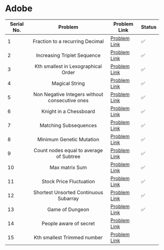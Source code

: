 # Adobe

| Serial No. | Problem | Problem Link | Status |
| ---------- |:-------:| ------------ | ------ |
| 1 | Fraction to a recurring Decimal | [Problem Link](https://leetcode.com/problems/fraction-to-recurring-decimal/) | ✅ |
| 2 | Increasing Triplet Sequence | [Problem Link](https://leetcode.com/problems/increasing-triplet-subsequence/) | ✅ |
| 3 | Kth smallest in Lexographical Order | [Problem Link](https://leetcode.com/problems/k-th-smallest-in-lexicographical-order/) | ✅ |
| 4 | Magical String | [Problem Link](https://leetcode.com/problems/magical-string/) | ✅ |
| 5 | Non Negative Integers without consecutive ones | [Problem Link](https://leetcode.com/problems/non-negative-integers-without-consecutive-ones/) | ✅ |
| 6 | Knight in a Chessboard | [Problem Link](https://leetcode.com/problems/knight-probability-in-chessboard/) | ✅ |
| 7 | Matching Subsequences | [Problem Link](https://leetcode.com/problems/number-of-matching-subsequences/) | ✅ |
| 8 | Minimum Genetic Mutation | [Problem Link](https://leetcode.com/problems/minimum-genetic-mutation/) | ✅ |
| 9 | Count  nodes equal to average of Subtree | [Problem Link](https://leetcode.com/problems/count-nodes-equal-to-average-of-subtree/) | ✅ |
| 10 | Max matrix Sum | [Problem Link](https://leetcode.com/problems/maximum-matrix-sum/) | ✅ |
| 11 | Stock Price Fluctuation | [Problem Link](https://leetcode.com/problems/stock-price-fluctuation/) | ✅ |
| 12 | Shortest Unsorted Continuous Subarray | [Problem Link](https://leetcode.com/problems/shortest-unsorted-continuous-subarray/) | ✅ |
| 13 | Game of Dungeon | [Problem Link](https://leetcode.com/problems/dungeon-game/) | ✅ |
| 14 | People aware of secret | [Problem Link](https://leetcode.com/problems/number-of-people-aware-of-a-secret/) |  |
| 15 | Kth smallest Trimmed number | [Problem Link](https://leetcode.com/problems/query-kth-smallest-trimmed-number/) |  |



